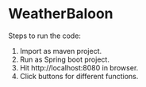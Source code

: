 # WeatherBaloon
Steps to run the code:
1. Import as maven project.
2. Run as Spring boot project.
3. Hit http://localhost:8080 in browser.
4. Click buttons for different functions.
